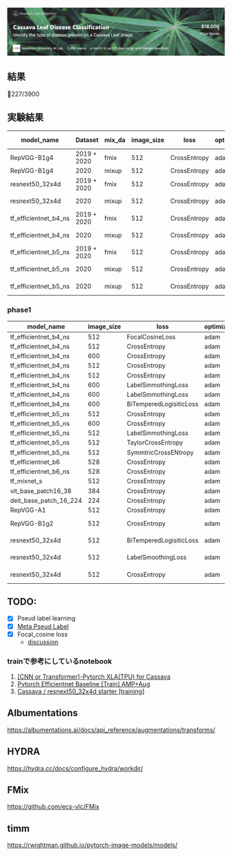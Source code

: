 <a href="https://www.kaggle.com/c/cassava-leaf-disease-classification"><img src=https://github.com/TakeruEndo/kaggle_Cassava/blob/main/imgs/img.png></a>

## 結果
🥉227/3900

## 実験結果
| model_name            | Dataset | mix_da | image_size | loss                 | optimizer | schduler | data_aug | best_score_loss | best_score | fold0 score |
| --------------------- | ---------- | -------------------- | --------- | -------- | -------- | --------------- | ---------- | ---- |---------- | -------------------- |
| RepVGG-B1g4   | 2019 + 2020 | fmix | 512       | CrossEntropy         | adam      | ConsAnne | 1        | 0.3563    |0.890660  (13epoch)     |   0.890 |
| RepVGG-B1g4 | 2020        |  mixup | 512       | CrossEntropy         | adam      | ConsAnne | 1        | 0.3519          | 0.8887    |  ---- |
| resnext50_32x4d | 2019 + 2020 | fmix | 512    | CrossEntropy | adam | ConsAnne | 1        |  0.3823    |0.88743356 (13epoch)   | 0.891 |
| resnext50_32x4d | 2020 | mixup | 512    | CrossEntropy | adam | ConsAnne | 1        |  0.3547    |0.88995 (20epoch)   | ---- |
| tf_efficientnet_b4_ns | 2019 + 2020 | fmix | 512        | CrossEntropy | adam | ConsAnne | 1        |   0.3377    |0.888572513287 (6epoch)   | ---- |
| tf_efficientnet_b4_ns | 2020 | mixup | 512        | CrossEntropy | adamp | ConsAnne | 1        |   0.3346    | 0.89205607 (9epoch)   | ---- |
| tf_efficientnet_b5_ns | 2019 + 2020 | fmix | 512        | CrossEntropy | adam | ConsAnne | 1        |   0.3423    |0.890280941 (8epoch)   | 0.8999 |
| tf_efficientnet_b5_ns | 2020 | mixup | 512        | CrossEntropy | adamp | ConsAnne | 1        |  0.3318   |0.8936915 (6epoch)   | ---  |
| tf_efficientnet_b5_ns | 2020 | mixup | 512        | CrossEntropy | adamp | ConsAnne | 1        |   0.3318    |0.89252 (5epoch)   | ---- |

### phase1
| model_name            | image_size | loss                 | optimizer | schduler | data_aug | best_score_loss | best_score |
| --------------------- | ---------- | -------------------- | --------- | -------- | -------- | --------------- | ---------- |
| tf_efficientnet_b4_ns | 512        | FocalCosineLoss      | adam      | ConsAnne | 1        | 0.1355          | 0.89276    |
| tf_efficientnet_b4_ns | 512        | CrossEntropy         | adam      | ConsAnne | 1        | 0.3251          | 0.89462    |
| tf_efficientnet_b4_ns | 600        | CrossEntropy         | adam      | ConsAnne | 1        | 0.3103          | 0.89626    |
| tf_efficientnet_b4_ns | 512        | CrossEntropy         | adam      | ConsAnne | 1        | 0.3251          | 0.89462    |
| tf_efficientnet_b4_ns | 512        | CrossEntropy         | adam      | ConsAnne | 2        | 0.3178          | 0.89393    |
| tf_efficientnet_b4_ns | 600        | LabelSmmothingLoss   | adam      | ConsAnne | 1        | 0.3100          | 0.89860    |
| tf_efficientnet_b4_ns | 600        | LabelSmmothingLoss   | adam      | CosineAnnealingLR | 1        | 0.3085          | 0.89579    |
| tf_efficientnet_b4_ns | 600        | BiTemperedLogisiticLoss   | adam      | ConsAnne | 1        | 0.0954         | 0.89533    |
| tf_efficientnet_b5_ns | 512        | CrossEntropy         | adam      | ConsAnne | 1        | 0.3103          | 0.89700    |
| tf_efficientnet_b5_ns | 600        | CrossEntropy         | adam      | ConsAnne | 1        | 0.3103          | 0.89603    |
| tf_efficientnet_b5_ns | 512        | LabelSmmothingLoss   | adam      | ConsAnne | 1        | 0.3370          | 0.89860    |
| tf_efficientnet_b5_ns | 512        | TaylorCrossEntropy   | adam      | ConsAnne | 1        | 0.3095          | 0.89766    |
| tf_efficientnet_b5_ns | 512        | SymmtricCrossENtropy | adam      | ConsAnne | 1        | 0.3574          | 0.89580    |
| tf_efficientnet_b6    | 528        | CrossEntropy         | adam      | ConsAnne | 1        | 0.3407          | 0.89042    |
| tf_efficientnet_b6_ns | 528        | CrossEntropy         | adam      | ConsAnne | 1        | 0.3294          | 0.88902    |
| tf_mixnet_s           | 512        | CrossEntropy         | adam      | ConsAnne | 1        | 0.3383          | 0.88505    |
| vit_base_patch16_38   | 384        | CrossEntropy         | adam      | ConsAnne | 1        | 0.7168          | 0.73808    |
| deit_base_patch_16_224   | 224      | CrossEntropy         | adam      | ConsAnne | 1        | 0.9590          | 0.6596    |
| RepVGG-A1   | 512       | CrossEntropy         | adam      | ConsAnne | 1        |  0.3608    | 0.88879          |
| RepVGG-B1g2   | 512       | CrossEntropy         | adam      | ConsAnne | 1        | 0.3555    |0.89533  (30epoch)     | 
| resnext50_32x4d | 512 | BiTemperedLogisiticLoss | adam | ConsAnne | 1        |  0.1045    |0.88879 (10epoch)   |
| resnext50_32x4d | 512 | LabelSmoothingLoss | adam | ConsAnne | 1        | 0.3539    |0.88949 (10epoch)   | 
| resnext50_32x4d | 512 | CrossEntropy | adam | ConsAnne | 1        | 0.3579   |0.888318 (9epoch)   | 


## TODO:
- [x] Pseud label learning
- [x] [Meta Pseud Label](https://github.com/TakeruEndo/paper-survey/issues/65)
- [x] Focal_cosine loss
  - [discussion](https://www.kaggle.com/c/cassava-leaf-disease-classification/discussion/203271)


### trainで参考にしているnotebook
1. [[CNN or Transformer]-Pytorch XLA(TPU) for Cassava](https://www.kaggle.com/piantic/cnn-or-transformer-pytorch-xla-tpu-for-cassava)
2. [Pytorch Efficientnet Baseline [Train] AMP+Aug](https://www.kaggle.com/khyeh0719/pytorch-efficientnet-baseline-train-amp-aug)
3. [Cassava / resnext50_32x4d starter [training]](https://www.kaggle.com/yasufuminakama/cassava-resnext50-32x4d-starter-training)

## Albumentations
https://albumentations.ai/docs/api_reference/augmentations/transforms/

## HYDRA
https://hydra.cc/docs/configure_hydra/workdir/

## FMix
https://github.com/ecs-vlc/FMix

## timm
https://rwightman.github.io/pytorch-image-models/models/


